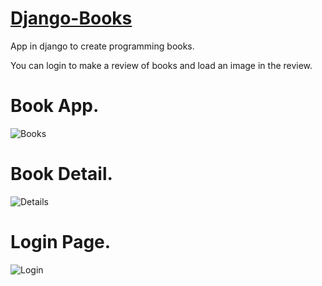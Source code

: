 # [Django-Books](https://github.com/Geeorgge/Django-Books)
App in django to create programming books.

You can login to make a review of books and
load an image in the review.


# Book App.
![Books](bookstore/assets/images/books.png?raw=true)


# Book Detail.
![Details](bookstore/assets/images/2.png?raw=true)


# Login Page.
![Login](bookstore/assets/images/3.png?raw=true)
